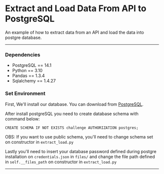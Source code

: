 # Extract and Load Data From API to PostgreSQL

An example of how to extract data from an API and load the data into postgre database.

----
### Dependencies

- PostgreSQL == 14.1
- Python == 3.10
- Pandas == 1.3.4
- Sqlalchemy == 1.4.27

### Set Environment

First, We'll install our database. You can download from [PostgreSQL](https://www.postgresql.org/download/).

After install postgreSQL you need to create database schema with command below: 


`CREATE SCHEMA IF NOT EXISTS challenge AUTHORIZATION postgres;`

OBS: If you want to use public schema, you'll need to change schema set on constructor in `extract_load.py`

Lastly you'll need to insert your database password defined during postgre installation on `credentials.json` in `files/`
and change the file path defined in `self.__files_path` on constructor in `extract_load.py`

---


